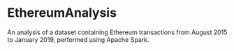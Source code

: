 # EthereumAnalysis
An analysis of a dataset containing Ethereum transactions from August 2015 to January 2019, performed using Apache Spark.
